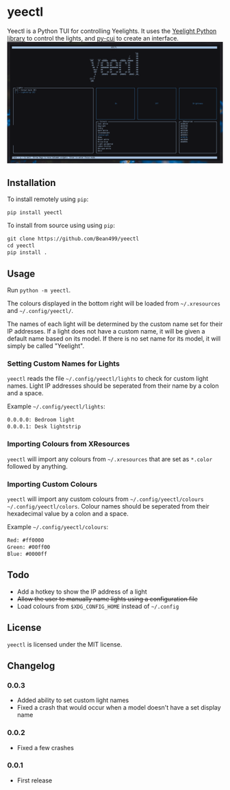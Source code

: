 # yeectl
Yeectl is a Python TUI for controlling Yeelights. It uses the [Yeelight Python library](https://gitlab.com/stavros/python-yeelight) to control the lights, and [py-cui](https://github.com/jwlodek/py_cui) to create an interface.
![](https://github.com/Bean499/yeectl/blob/main/.github/picture.png)

## Installation
To install remotely using `pip`:
```
pip install yeectl
```

To install from source using using `pip`:
```
git clone https://github.com/Bean499/yeectl
cd yeectl
pip install .
```

## Usage
Run `python -m yeectl`.

The colours displayed in the bottom right will be loaded from `~/.xresources` and `~/.config/yeectl/`.

The names of each light will be determined by the custom name set for their IP addresses. If a light does not have a custom name, it will be given a default name based on its model. If there is no set name for its model, it will simply be called "Yeelight".

### Setting Custom Names for Lights
`yeectl` reads the file `~/.config/yeectl/lights` to check for custom light names. Light IP addresses should be seperated from their name by a colon and a space.

Example `~/.config/yeectl/lights`:
```
0.0.0.0: Bedroom light
0.0.0.1: Desk lightstrip
```

### Importing Colours from XResources
`yeectl` will import any colours from `~/.xresources` that are set as `*.color` followed by anything.

### Importing Custom Colours
`yeectl` will import any custom colours from `~/.config/yeectl/colours` `~/.config/yeectl/colors`. Colour names should be seperated from their hexadecimal value by a colon and a space.

Example `~/.config/yeectl/colours`:
```
Red: #ff0000
Green: #00ff00
Blue: #0000ff
```

## Todo
* Add a hotkey to show the IP address of a light
* ~~Allow the user to manually name lights using a configuration file~~
* Load colours from `$XDG_CONFIG_HOME` instead of `~/.config`

## License
`yeectl` is licensed under the MIT license.

## Changelog

### 0.0.3
* Added ability to set custom light names
* Fixed a crash that would occur when a model doesn't have a set display name
### 0.0.2
* Fixed a few crashes
### 0.0.1
* First release
